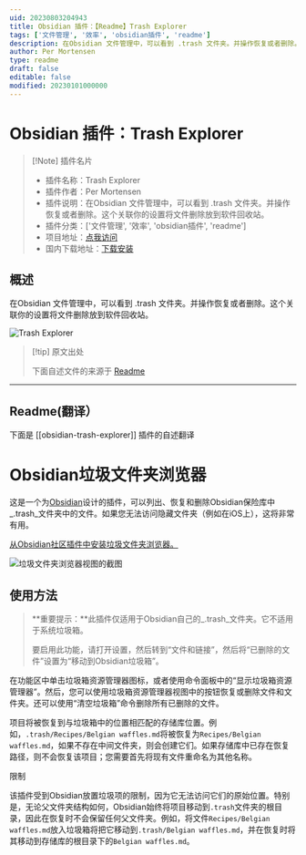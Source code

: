 ```yaml
---
uid: 20230803204943
title: Obsidian 插件：【Readme】Trash Explorer
tags: ['文件管理', '效率', 'obsidian插件', 'readme']
description: 在Obsidian 文件管理中，可以看到 .trash 文件夹。并操作恢复或者删除。这个关联你的设置将文件删除放到软件回收站。
author: Per Mortensen
type: readme
draft: false
editable: false
modified: 20230101000000
---
```


# Obsidian 插件：Trash Explorer

> [!Note] 插件名片
> - 插件名称：Trash Explorer
> - 插件作者：Per Mortensen
> - 插件说明：在Obsidian 文件管理中，可以看到 .trash 文件夹。并操作恢复或者删除。这个关联你的设置将文件删除放到软件回收站。
> - 插件分类：['文件管理', '效率', 'obsidian插件', 'readme']
> - 项目地址：[点我访问](https://github.com/proog/obsidian-trash-explorer)
> - 国内下载地址：[下载安装](https://pkmer.cn/products/plugin/pluginMarket/?obsidian-trash-explorer)

## 概述

在Obsidian 文件管理中，可以看到 .trash 文件夹。并操作恢复或者删除。这个关联你的设置将文件删除放到软件回收站。

![Trash Explorer](https://cdn.pkmer.cn/covers/obsidian-trash-explorer.PNG!pkmer)

> [!tip] 原文出处
> 
>下面自述文件的来源于 [Readme](https://ghproxy.net/https://raw.githubusercontent.com/proog/obsidian-trash-explorer/main/README.md)
> 

---

## Readme(翻译）

下面是 [[obsidian-trash-explorer]] 插件的自述翻译


# Obsidian垃圾文件夹浏览器

这是一个为[Obsidian](https://obsidian.md)设计的插件，可以列出、恢复和删除Obsidian保险库中_.trash_文件夹中的文件。如果您无法访问隐藏文件夹（例如在iOS上），这将非常有用。

[从Obsidian社区插件中安装垃圾文件夹浏览器。](https://obsidian.md/plugins?id=obsidian-trash-explorer)

![垃圾文件夹浏览器视图的截图](https://github.com/proog/obsidian-trash-explorer/raw/main/screenshot.png)

## 使用方法

> **重要提示：**此插件仅适用于Obsidian自己的_.trash_文件夹。它不适用于系统垃圾箱。
>
> 要启用此功能，请打开设置，然后转到“文件和链接”，然后将“已删除的文件”设置为“移动到Obsidian垃圾箱”。

在功能区中单击垃圾箱资源管理器图标，或者使用命令面板中的“显示垃圾箱资源管理器”。然后，您可以使用垃圾箱资源管理器视图中的按钮恢复或删除文件和文件夹。还可以使用“清空垃圾箱”命令删除所有已删除的文件。

项目将被恢复到与垃圾箱中的位置相匹配的存储库位置。例如，`.trash/Recipes/Belgian waffles.md`将被恢复为`Recipes/Belgian waffles.md`，如果不存在中间文件夹，则会创建它们。如果存储库中已存在恢复路径，则不会恢复该项目；您需要首先将现有文件重命名为其他名称。

限制

该插件受到Obsidian放置垃圾项的限制，因为它无法访问它们的原始位置。特别是，无论父文件夹结构如何，Obsidian始终将项目移动到`.trash`文件夹的根目录，因此在恢复时不会保留任何父文件夹。例如，将文件`Recipes/Belgian waffles.md`放入垃圾箱将把它移动到`.trash/Belgian waffles.md`，并在恢复时将其移动到存储库的根目录下的`Belgian waffles.md`。



